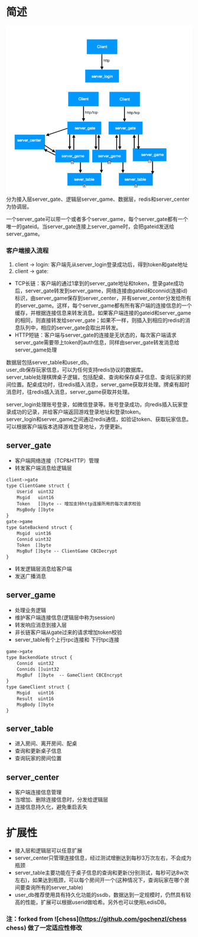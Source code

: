 # 简述
![Alt text](https://github.com/weikaishio/chess/blob/master/img.png?raw=true)
分为接入层server_gate、逻辑层server_game、数据层，redis和server_center为协调层。 

一个server_gate可以带一个或者多个server_game，每个server_gate都有一个唯一的gateid。当server_gate连接上server_game时，会把gateid发送给server_game。  

### 客户端接入流程
1. client -> login: 客户端先从server_login登录成功后，得到token和gate地址
2. client -> gate: 
* TCP长链：客户端的通过1拿到的server_gate地址和token，登录gate成功后，server_gate转发到server_game，网络连接由gateid和connid(连接id)标识，由server_game保存到server_center，并有server_center分发给所有的server_game。这样，每个server_game都有所有客户端的连接信息的一个缓存，并根据连接信息来转发消息。如果客户端连接的gateid和server_game的相同，则直接转发给server_gate；如果不一样，则插入到相应的redis的消息队列中，相应的server_gate会取出并转发。  
* HTTP短链：客户端与server_gate的连接是无状态的，每次客户端请求server_gate需要带上token的auth信息，同样由server_gate转发消息给server_game处理

数据层包括server_table和user_db。  
user_db保存玩家信息，可以为任何支持redis协议的数据库。  
server_table处理棋牌桌子逻辑，包括配桌、查询和保存桌子信息、查询玩家的房间位置。配桌成功时，往redis插入消息，server_game获取并处理。牌桌有超时消息时，往redis插入消息，server_game获取并处理。  

server_login处理账号登录，如微信登录等。账号登录成功，向redis插入玩家登录成功的记录，并给客户端返回游戏登录地址和登录token。  
server_login和server_game之间通过redis通信，如验证token、获取玩家信息。可以根据客户端版本选择游戏登录地址，方便更新。

## server_gate
* 客户端网络连接（TCP&HTTP）管理
* 转发客户端消息给逻辑层 
``` golang
client->gate
type ClientGame struct {
	Userid  uint32
	Msgid   uint16
	Token   []byte -- 增加支持http连接所用的每次请求校验
	MsgBody []byte
}
gate->game
type GateBackend struct {
	Msgid  uint16
	Connid uint32
	Token  []byte
	MsgBuf []byte -- ClientGame CBCDecrypt
}
```
* 转发逻辑层消息给客户端
* 发送广播消息

## server_game
* 处理业务逻辑
* 维护客户端连接信息(逻辑层中称为session)
* 转发响应消息到接入层
* 非长链客户端从gate过来的请求增加token校验
* server_table有个上行rpc连接和 下行tpc连接
```golang
game->gate
type BackendGate struct {
	Connid  uint32
	Connids []uint32
	MsgBuf  []byte  -- GameClient CBCEncrypt
} 
type GameClient struct {
	Msgid   uint16
	Result  uint16
	MsgBody []byte
}
```

## server_table
* 进入房间、离开房间、配桌
* 查询和更新桌子信息
* 查询玩家的房间位置

## server_center
* 客户端连接信息管理
* 当增加、删除连接信息时，分发给逻辑层
* 连接信息持久化，避免重启丢失

# 扩展性
* 接入层和逻辑层可以任意扩展
* server_center只管理连接信息，经过测试增删达到每秒3万次左右，不会成为瓶颈
* server_table主要功能在于桌子信息的查询和更新(分别测试，每秒可达8w次左右)，如果达到瓶颈，可以每个房间开一个(这种情况下，查询玩家在哪个房间要查询所有的server_table)
* user_db推荐使用具有持久化功能的ssdb，数据达到一定规模时，仍然具有较高的性能，扩展可以根据userid做哈希。另外也可以使用LedisDB。

### 注：forked from ![chess](https://github.com/gochenzl/chess chess) 做了一定适应性修改